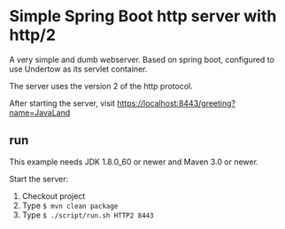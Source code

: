 # Simple Spring Boot http server with http/2

A very simple and dumb webserver. Based on spring boot, configured to use Undertow as its servlet container.

The server uses the version 2 of the http protocol.

After starting the server, visit [https://localhost:8443/greeting?name=JavaLand](https://localhost:8443/greeting?name=JavaLand)

## run

This example needs JDK 1.8.0_60 or newer and Maven 3.0 or newer.

Start the server:

1. Checkout project
1. Type `$ mvn clean package`
1. Type `$ ./script/run.sh HTTP2 8443`